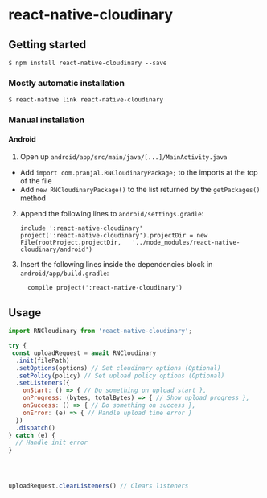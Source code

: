 
# react-native-cloudinary

## Getting started

`$ npm install react-native-cloudinary --save`

### Mostly automatic installation

`$ react-native link react-native-cloudinary`

### Manual installation


#### Android

1. Open up `android/app/src/main/java/[...]/MainActivity.java`
  - Add `import com.pranjal.RNCloudinaryPackage;` to the imports at the top of the file
  - Add `new RNCloudinaryPackage()` to the list returned by the `getPackages()` method
2. Append the following lines to `android/settings.gradle`:
  	```
  	include ':react-native-cloudinary'
  	project(':react-native-cloudinary').projectDir = new File(rootProject.projectDir, 	'../node_modules/react-native-cloudinary/android')
  	```
3. Insert the following lines inside the dependencies block in `android/app/build.gradle`:
  	```
      compile project(':react-native-cloudinary')
  	```


## Usage
```javascript
import RNCloudinary from 'react-native-cloudinary';

try {
 const uploadRequest = await RNCloudinary
  .init(filePath)
  .setOptions(options) // Set cloudinary options (Optional)
  .setPolicy(policy) // Set upload policy options (Optional)
  .setListeners({
    onStart: () => { // Do something on upload start },
    onProgress: (bytes, totalBytes) => { // Show upload progress },
    onSuccess: () => { // Do something on success },
    onError: (e) => { // Handle upload time error }
  })
  .dispatch()
} catch (e) {
  // Handle init error
}




uploadRequest.clearListeners() // Clears listeners
```
  